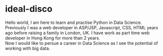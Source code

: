 # ideal-disco
Hello world,
I am here to learn and practise Python in Data Science.  Previously I was a web developer in ASP/JSP, Javascript, CSS, HTML years ago before raising a family in London, UK.  I have work as part time web developer in Hong Kong for more than 2 years.  
Now I would like to persue a career in Data Science as I see the potential of working with big data.  
